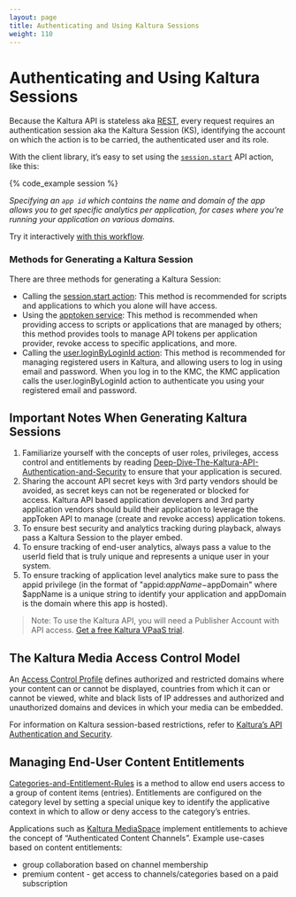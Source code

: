 ```yaml
---
layout: page
title: Authenticating and Using Kaltura Sessions
weight: 110
---
```


# Authenticating and Using Kaltura Sessions 

Because the Kaltura API is stateless aka [REST](http://en.wikipedia.org/wiki/Representational_state_transfer), every request requires an authentication session aka the Kaltura Session (KS), identifying the account on which the action is to be carried, the authenticated user and its role.

With the client library, it’s easy to set using the [`session.start`](/console/service/session/action/start) API action, like this:

{% code_example session %}

*Specifying an `app id` which contains the name and domain of the app allows you to get specific analytics per application, for cases where you’re running your application on various domains.*

Try it interactively [with this workflow](/workflows/Generate_API_Sessions/Authentication). 

### Methods for Generating a Kaltura Session  

There are three methods for generating a Kaltura Session:

* Calling the [session.start action](/api-docs/Generate_API_Sessions/session/session_start): This method is recommended for scripts and applications to which you alone will have access.
* Using the [apptoken service](Application-Tokens.html): This method is recommended when providing access to scripts or applications that are managed by others; this method provides tools to manage API tokens per application provider, revoke access to specific applications, and more.
* Calling the [user.loginByLoginId action](/api-docs/Generate_API_Sessions/user_loginByLoginId): This method is recommended for managing registered users in Kaltura, and allowing users to log in using email and password. When you log in to the KMC, the KMC application calls the user.loginByLoginId action to authenticate you using your registered email and password. 

## Important Notes When Generating Kaltura Sessions

1.  Familiarize yourself with the concepts of user roles, privileges, access control and entitlements by reading [Deep-Dive-The-Kaltura-API-Authentication-and-Security](/Getting-Started-Building-Video-Applications/Deep-Dive-The-Kaltura-API-Authentication-and-Security.html) to ensure that your application is secured. 
2.  Sharing the account API secret keys with 3rd party vendors should be avoided, as secret keys can not be regenerated or blocked for access. Kaltura API based application developers and 3rd party application vendors should build their application to leverage the appToken API to manage (create and revoke access) application tokens.
3.  To ensure best security and analytics tracking during playback, always pass a Kaltura Session to the player embed.
4.  To ensure tracking of end-user analytics, always pass a value to the userId field that is truly unique and represents a unique user in your system. 
5.  To ensure tracking of application level analytics make sure to pass the appid privilege (in the format of "appid:$appName-$appDomain" where $appName is a unique string to identify your application and appDomain is the domain where this app is hosted).

 > Note: To use the Kaltura API, you will need a Publisher Account with API access. [Get a free Kaltura VPaaS trial](https://vpaas.kaltura.com/register.html).

## The Kaltura Media Access Control Model

An [Access Control Profile](../Video-On-Demand-and-Digital-Assets-Management/Media-Access-Control.html) defines authorized and restricted domains where your content can or cannot be displayed, countries from which it can or cannot be viewed, white and black lists of IP addresses and authorized and unauthorized domains and devices in which your media can be embedded.

For information on Kaltura session-based restrictions, refer to [Kaltura’s API Authentication and Security](http://knowledge.kaltura.com/node/229). 

## Managing End-User Content Entitlements

[Categories-and-Entitlement-Rules](/Video-On-Demand-and-Digital-Assets-Management/Categories-and-Entitlement-Rules.html) is a method to allow end users access to a group of content items (entries).
Entitlements are configured on the category level by setting a special unique key to identify the applicative context in which to allow or deny access to the category’s entries.

Applications such as [Kaltura MediaSpace](http://corp.kaltura.com/Products/Video-Applications/Kaltura-Mediaspace-Video-Portal) implement entitlements to achieve the concept of “Authenticated Content Channels”.
Example use-cases based on content entitlements:

- group collaboration based on channel membership
- premium content - get access to channels/categories based on a paid subscription

